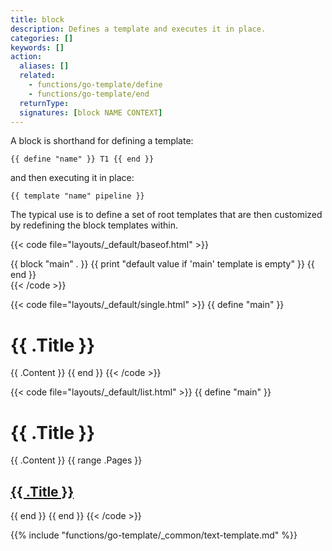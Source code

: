 ```yaml
---
title: block
description: Defines a template and executes it in place.
categories: []
keywords: []
action:
  aliases: []
  related:
    - functions/go-template/define
    - functions/go-template/end
  returnType:
  signatures: [block NAME CONTEXT]
---
```


A block is shorthand for defining a template:

```go-html-template
{{ define "name" }} T1 {{ end }}
```

and then executing it in place:

```go-html-template
{{ template "name" pipeline }}
```
The typical use is to define a set of root templates that are then customized by redefining the block templates within.

{{< code file="layouts/_default/baseof.html" >}}
<body>
  <main>
    {{ block "main" . }}
      {{ print "default value if 'main' template is empty" }}
    {{ end }}
  </main>
</body>
{{< /code >}}

{{< code file="layouts/_default/single.html" >}}
{{ define "main" }}
  <h1>{{ .Title }}</h1>
  {{ .Content }}
{{ end }}
{{< /code >}}

{{< code file="layouts/_default/list.html" >}}
{{ define "main" }}
  <h1>{{ .Title }}</h1>
  {{ .Content }}
  {{ range .Pages }}
    <h2><a href="{{ .RelPermalink }}">{{ .Title }}</a></h2>
  {{ end }}
{{ end }}
{{< /code >}}

{{% include "functions/go-template/_common/text-template.md" %}}
